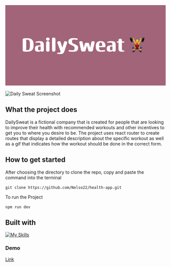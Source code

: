 ![Daily Sweat Banner](DailySweat_🏋️_♂️.png)

![Daily Sweat Screenshot](Healthsc.png)

## What the project does

DailySweat is a fictional company that is created for people that are looking to improve their health with recommended workouts and other incentives to get you to where you desire
to be. The project uses react router to create routes that display a detailed description about the specific workout as well as a gif that indicates how the workout should be done in the correct form.

## How to get started

After choosing the directory to clone the repo, copy and paste the command into the terminal

```
git clone https://github.com/Nelso22/health-app.git

```

To run the Project

```
npm run dev
```

## Built with

[![My Skills](https://skillicons.dev/icons?i=react,tailwind,vite)](https://skillicons.dev)

### Demo

[Link](https://dailysweat-ais0k6le2-nelso22s-projects.vercel.app)
